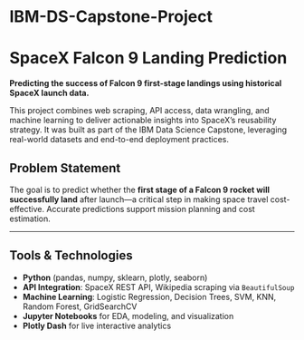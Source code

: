 # IBM-DS-Capstone-Project
# SpaceX Falcon 9 Landing Prediction

**Predicting the success of Falcon 9 first-stage landings using historical SpaceX launch data.**

This project combines web scraping, API access, data wrangling, and machine learning to deliver actionable insights into SpaceX’s reusability strategy. It was built as part of the IBM Data Science Capstone, leveraging real-world datasets and end-to-end deployment practices.

## Problem Statement

The goal is to predict whether the **first stage of a Falcon 9 rocket will successfully land** after launch—a critical step in making space travel cost-effective. Accurate predictions support mission planning and cost estimation.

---

## Tools & Technologies

- **Python** (pandas, numpy, sklearn, plotly, seaborn)
- **API Integration**: SpaceX REST API, Wikipedia scraping via `BeautifulSoup`
- **Machine Learning**: Logistic Regression, Decision Trees, SVM, KNN, Random Forest, GridSearchCV
- **Jupyter Notebooks** for EDA, modeling, and visualization
- **Plotly Dash** for live interactive analytics

